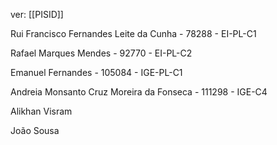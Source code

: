 ver:
	[[PISID]]

Rui Francisco Fernandes Leite da Cunha - 78288 - EI-PL-C1

Rafael Marques Mendes - 92770 - EI-PL-C2

Emanuel Fernandes - 105084 - IGE-PL-C1

Andreia Monsanto Cruz Moreira da Fonseca - 111298 - IGE-C4

Alikhan Visram

João Sousa